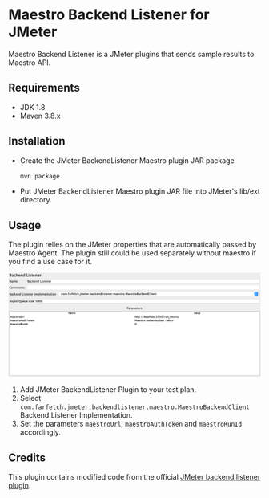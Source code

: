 # Maestro Backend Listener for JMeter

Maestro Backend Listener is a JMeter plugins that sends sample results to Maestro API.

## Requirements

- JDK 1.8
- Maven 3.8.x

## Installation

- Create the JMeter BackendListener Maestro plugin JAR package

  ```bash
  mvn package
  ```

- Put JMeter BackendListener Maestro plugin JAR file into JMeter's lib/ext directory.

## Usage

The plugin relies on the JMeter properties that are automatically passed by Maestro Agent. The plugin still could be used separately without maestro if you find a use case for it.

![JMeter backend listener maestro window](./docs/img/jmeter_backend_listener.png)

1. Add JMeter BackendListener Plugin to your test plan.
2. Select `com.farfetch.jmeter.backendlistener.maestro.MaestroBackendClient` Backend Listener Implementation.
3. Set the parameters `maestroUrl`, `maestroAuthToken` and `maestroRunId` accordingly.

## Credits

This plugin contains modified code from the official [JMeter backend listener plugin](https://github.com/apache/jmeter/blob/master/src/components/src/main/java/org/apache/jmeter/visualizers/backend/influxdb/).
